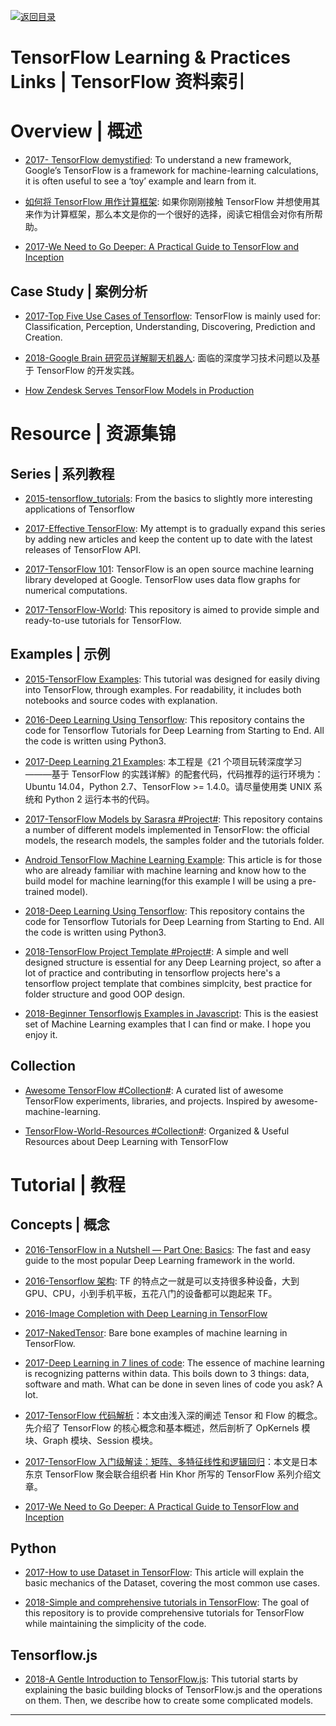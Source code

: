 [![返回目录](https://user-images.githubusercontent.com/5803001/38079637-ff0abcf0-3371-11e8-9b76-ad651620afc7.jpg)](https://github.com/wxyyxc1992/Awesome-Links)

# TensorFlow Learning & Practices Links | TensorFlow 资料索引

# Overview | 概述

* [2017- TensorFlow demystified](https://chatbotslife.com/tensorflow-demystified-80987184faf7): To understand a new framework, Google’s TensorFlow is a framework for machine-learning calculations, it is often useful to see a ‘toy’ example and learn from it.

- [如何将 TensorFlow 用作计算框架](https://zhuanlan.zhihu.com/p/30719727): 如果你刚刚接触 TensorFlow 并想使用其来作为计算框架，那么本文是你的一个很好的选择，阅读它相信会对你有所帮助。

* [2017-We Need to Go Deeper: A Practical Guide to TensorFlow and Inception](https://parg.co/YqN)

## Case Study | 案例分析

* [2017-Top Five Use Cases of Tensorflow](https://www.exastax.com/deep-learning/top-five-use-cases-of-tensorflow/): TensorFlow is mainly used for: Classification, Perception, Understanding, Discovering, Prediction and Creation.

- [2018-Google Brain 研究员详解聊天机器人](https://parg.co/Yqf): 面临的深度学习技术问题以及基于 TensorFlow 的开发实践。

* [How Zendesk Serves TensorFlow Models in Production](https://medium.com/zendesk-engineering/how-zendesk-serves-tensorflow-models-in-production-751ee22f0f4b#.x0o7mpnd3)

# Resource | 资源集锦

## Series | 系列教程

* [2015-tensorflow_tutorials](https://github.com/pkmital/tensorflow_tutorials): From the basics to slightly more interesting applications of Tensorflow

* [2017-Effective TensorFlow](https://github.com/vahidk/EffectiveTensorflow): My attempt is to gradually expand this series by adding new articles and keep the content up to date with the latest releases of TensorFlow API.

- [2017-TensorFlow 101](https://mubaris.com/2017-10-21/tensorflow-101): TensorFlow is an open source machine learning library developed at Google. TensorFlow uses data flow graphs for numerical computations.

* [2017-TensorFlow-World](https://github.com/astorfi/TensorFlow-World): This repository is aimed to provide simple and ready-to-use tutorials for TensorFlow.

## Examples | 示例

* [2015-TensorFlow Examples](https://github.com/aymericdamien/TensorFlow-Examples): This tutorial was designed for easily diving into TensorFlow, through examples. For readability, it includes both notebooks and source codes with explanation.

* [2016-Deep Learning Using Tensorflow](https://github.com/anujdutt9/Tensorflow-DeepLearning): This repository contains the code for Tensorflow Tutorials for Deep Learning from Starting to End. All the code is written using Python3.

- [2017-Deep Learning 21 Examples](https://github.com/hzy46/Deep-Learning-21-Examples): 本工程是《21 个项目玩转深度学习———基于 TensorFlow 的实践详解》的配套代码，代码推荐的运行环境为：Ubuntu 14.04，Python 2.7、TensorFlow >= 1.4.0。请尽量使用类 UNIX 系统和 Python 2 运行本书的代码。

- [2017-TensorFlow Models by Sarasra #Project#](https://github.com/Sarasra/models): This repository contains a number of different models implemented in TensorFlow: the official models, the research models, the samples folder and the tutorials folder.

* [Android TensorFlow Machine Learning Example](http://6me.us/GbWFKx): This article is for those who are already familiar with machine learning and know how to the build model for machine learning(for this example I will be using a pre-trained model).

- [2018-Deep Learning Using Tensorflow](https://github.com/anujdutt9/Tensorflow-DeepLearning):
  This repository contains the code for Tensorflow Tutorials for Deep Learning from Starting to End. All the code is written using Python3.

* [2018-TensorFlow Project Template #Project#](https://github.com/Mrgemy95/TensorFlow-Project-Template): A simple and well designed structure is essential for any Deep Learning project, so after a lot of practice and contributing in tensorflow projects here's a tensorflow project template that combines simplcity, best practice for folder structure and good OOP design.

- [2018-Beginner Tensorflowjs Examples in Javascript](https://hpssjellis.github.io/beginner-tensorflowjs-examples-in-javascript/): This is the easiest set of Machine Learning examples that I can find or make. I hope you enjoy it.

## Collection

* [Awesome TensorFlow #Collection#](https://github.com/jtoy/awesome-tensorflow#github-projects): A curated list of awesome TensorFlow experiments, libraries, and projects. Inspired by awesome-machine-learning.

* [TensorFlow-World-Resources #Collection#](https://github.com/astorfi/TensorFlow-World-Resources): Organized & Useful Resources about Deep Learning with TensorFlow

# Tutorial | 教程

## Concepts | 概念

* [2016-TensorFlow in a Nutshell — Part One: Basics](https://medium.com/@camrongodbout/tensorflow-in-a-nutshell-part-one-basics-3f4403709c9d#.m0948trt3): The fast and easy guide to the most popular Deep Learning framework in the world.

* [2016-Tensorflow 架构](http://blog.csdn.net/stdcoutzyx/article/details/51645396): TF 的特点之一就是可以支持很多种设备，大到 GPU、CPU，小到手机平板，五花八门的设备都可以跑起来 TF。

- [2016-Image Completion with Deep Learning in TensorFlow](http://bamos.github.io/2016/08/09/deep-completion/)

* [2017-NakedTensor](https://github.com/jostmey/NakedTensor): Bare bone examples of machine learning in TensorFlow.

- [2017-Deep Learning in 7 lines of code](https://chatbotslife.com/deep-learning-in-7-lines-of-code-7879a8ef8cfb): The essence of machine learning is recognizing patterns within data. This boils down to 3 things: data, software and math. What can be done in seven lines of code you ask? A lot.

- [2017-TensorFlow 代码解析](https://zhuanlan.zhihu.com/p/25646408)：本文由浅入深的阐述 Tensor 和 Flow 的概念。先介绍了 TensorFlow 的核心概念和基本概述，然后剖析了 OpKernels 模块、Graph 模块、Session 模块。

- [2017-TensorFlow 入门级解读：矩阵、多特征线性和逻辑回归](https://zhuanlan.zhihu.com/p/25352208)：本文是日本东京 TensorFlow 聚会联合组织者 Hin Khor 所写的 TensorFlow 系列介绍文章。

- [2017-We Need to Go Deeper: A Practical Guide to TensorFlow and Inception](http://6me.us/s2n)

## Python

* [2017-How to use Dataset in TensorFlow](https://towardsdatascience.com/how-to-use-dataset-in-tensorflow-c758ef9e4428): This article will explain the basic mechanics of the Dataset, covering the most common use cases.

* [2018-Simple and comprehensive tutorials in TensorFlow](https://github.com/easy-tensorflow/easy-tensorflow): The goal of this repository is to provide comprehensive tutorials for TensorFlow while maintaining the simplicity of the code.

## Tensorflow.js

* [2018-A Gentle Introduction to TensorFlow.js](https://parg.co/YrP): This tutorial starts by explaining the basic building blocks of TensorFlow.js and the operations on them. Then, we describe how to create some complicated models.

---
